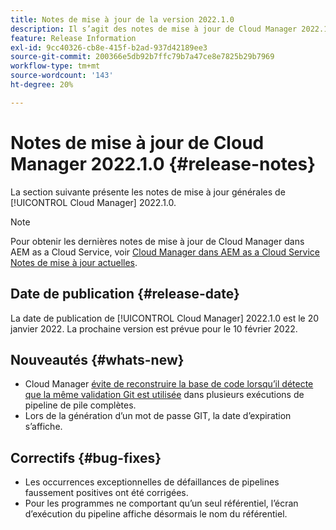 ```yaml
---
title: Notes de mise à jour de la version 2022.1.0
description: Il s’agit des notes de mise à jour de Cloud Manager 2022.1.0.
feature: Release Information
exl-id: 9cc40326-cb8e-415f-b2ad-937d42189ee3
source-git-commit: 200366e5db92b7ffc79b7a47ce8e7825b29b7969
workflow-type: tm+mt
source-wordcount: '143'
ht-degree: 20%

---
```


# Notes de mise à jour de Cloud Manager 2022.1.0 {#release-notes}

La section suivante présente les notes de mise à jour générales de [!UICONTROL Cloud Manager] 2022.1.0.

>[!NOTE]
>
>Pour obtenir les dernières notes de mise à jour de Cloud Manager dans AEM as a Cloud Service, voir [Cloud Manager dans AEM as a Cloud Service Notes de mise à jour actuelles](https://experienceleague.adobe.com/docs/experience-manager-cloud-service/content/implementing/using-cloud-manager/release-notes-cloud-manager/release-notes-cm-current.html?lang=fr).

## Date de publication {#release-date}

La date de publication de [!UICONTROL Cloud Manager] 2022.1.0 est le 20 janvier 2022. La prochaine version est prévue pour le 10 février 2022.

## Nouveautés {#whats-new}

* Cloud Manager [ évite de reconstruire la base de code lorsqu’il détecte que la même validation Git est utilisée](/help/getting-started/project-setup.md#build-artifact-reuse) dans plusieurs exécutions de pipeline de pile complètes.
* Lors de la génération d’un mot de passe GIT, la date d’expiration s’affiche.

## Correctifs {#bug-fixes}

* Les occurrences exceptionnelles de défaillances de pipelines faussement positives ont été corrigées.
* Pour les programmes ne comportant qu’un seul référentiel, l’écran d’exécution du pipeline affiche désormais le nom du référentiel.
